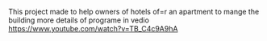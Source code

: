 This project made to help owners of hotels of=r an apartment to mange the building more details of programe in vedio https://www.youtube.com/watch?v=TB_C4c9A9hA

